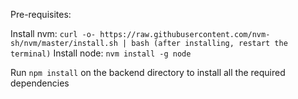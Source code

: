 Pre-requisites:

Install nvm: `curl -o- https://raw.githubusercontent.com/nvm-sh/nvm/master/install.sh | bash (after installing, restart the terminal)`
Install node: `nvm install -g node`

Run `npm install` on the backend directory to install all the required dependencies
